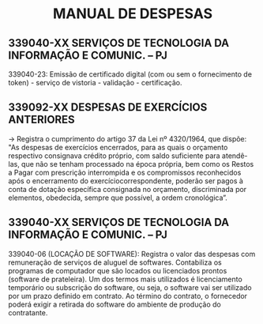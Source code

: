 # <center>**MANUAL DE DESPESAS**</center>

## **339040-XX SERVIÇOS DE TECNOLOGIA DA INFORMAÇÃO E COMUNIC. – PJ**
339040-23: Emissão de certificado digital (com ou sem o fornecimento de token) - serviço de vistoria - validação - certificação.



## **339092-XX DESPESAS DE EXERCÍCIOS ANTERIORES**

-> Registra o cumprimento do artigo 37 da Lei nº 4320/1964, que dispõe: "As despesas de exercícios encerrados, para as quais o orçamento respectivo consignava crédito próprio, com saldo suficiente para atendê-las, que não se tenham processado na época própria, bem como os Restos a Pagar com prescrição interrompida e os compromissos reconhecidos após o encerramento do exercíciocorrespondente, poderão ser pagos à conta de dotação específica consignada no orçamento, discriminada por elementos, obedecida, sempre que possível, a ordem cronológica”.




## **339040-XX SERVIÇOS DE TECNOLOGIA DA INFORMAÇÃO E COMUNIC. – PJ**
339040-06 (LOCAÇÃO DE SOFTWARE): Registra o valor das despesas com remuneração de serviços de aluguel de softwares. Contabiliza os programas de computador que são locados ou licenciados prontos (software de prateleira). Um dos termos mais utilizados é licenciamento temporário ou subscrição do software, ou seja, o software vai ser utilizado por um prazo definido em contrato. Ao término do contrato, o fornecedor poderá exigir a retirada do software do ambiente de produção do contratante.
